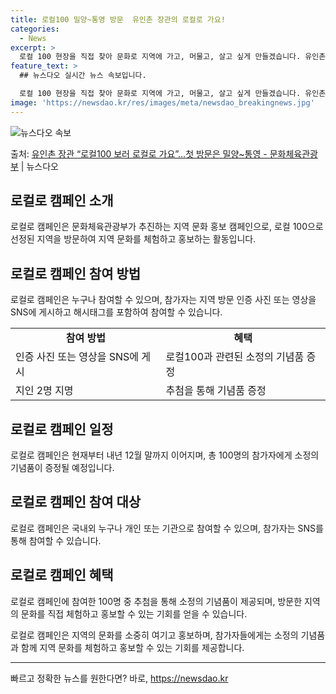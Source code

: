 ```yaml
---
title: 로컬100 밀양~통영 방문  유인촌 장관의 로컬로 가요!
categories:
  - News
excerpt: >
  로컬 100 현장을 직접 찾아 문화로 지역에 가고, 머물고, 살고 싶게 만들겠습니다. 유인촌 문화체육부장관이…
feature_text: >
  ## 뉴스다오 실시간 뉴스 속보입니다.

  로컬 100 현장을 직접 찾아 문화로 지역에 가고, 머물고, 살고 싶게 만들겠습니다. 유인촌 문화체육부장관이…
image: 'https://newsdao.kr/res/images/meta/newsdao_breakingnews.jpg'
---
```


![뉴스다오 속보](https://newsdao.kr/res/images/meta/newsdao_breakingnews.jpg)

<p>출처: <a href="https://newsdao.kr/2855" rel="dofollow">유인촌 장관 “로컬100 보러 로컬로 가요”…첫 방문은 밀양~통영 - 문화체육관광부</a> | 뉴스다오</p>

<h2 data-ke-size="size26">로컬로 캠페인 소개</h2>
<p data-ke-size="size16">로컬로 캠페인은 문화체육관광부가 추진하는 지역 문화 홍보 캠페인으로, 로컬 100으로 선정된 지역을 방문하여 지역 문화를 체험하고 홍보하는 활동입니다.</p>

<h2 data-ke-size="size24">로컬로 캠페인 참여 방법</h2>
<p data-ke-size="size16">로컬로 캠페인은 누구나 참여할 수 있으며, 참가자는 지역 방문 인증 사진 또는 영상을 SNS에 게시하고 해시태그를 포함하여 참여할 수 있습니다.</p>

<table>
  <tr>
    <td style="text-align: center; height: 17px;"><b>참여 방법</b></td>
    <td style="text-align: center; height: 17px;"><b>혜택</b></td>
  </tr>
  <tr>
    <td>인증 사진 또는 영상을 SNS에 게시</td>
    <td>로컬100과 관련된 소정의 기념품 증정</td>
  </tr>
  <tr>
    <td>지인 2명 지명</td>
    <td>추첨을 통해 기념품 증정</td>
  </tr>
</table>

<h2 data-ke-size="size24">로컬로 캠페인 일정</h2>
<p data-ke-size="size16">로컬로 캠페인은 현재부터 내년 12월 말까지 이어지며, 총 100명의 참가자에게 소정의 기념품이 증정될 예정입니다.</p>

<h2 data-ke-size="size24">로컬로 캠페인 참여 대상</h2>
<p data-ke-size="size16">로컬로 캠페인은 국내외 누구나 개인 또는 기관으로 참여할 수 있으며, 참가자는 SNS를 통해 참여할 수 있습니다.</p>

<h2 data-ke-size="size24">로컬로 캠페인 혜택</h2>
<p data-ke-size="size16">로컬로 캠페인에 참여한 100명 중 추첨을 통해 소정의 기념품이 제공되며, 방문한 지역의 문화를 직접 체험하고 홍보할 수 있는 기회를 얻을 수 있습니다.</p>

<p data-ke-size="size16">로컬로 캠페인은 지역의 문화를 소중히 여기고 홍보하며, 참가자들에게는 소정의 기념품과 함께 지역 문화를 체험하고 홍보할 수 있는 기회를 제공합니다.</p>

<hr> 

빠르고 정확한 뉴스를 원한다면? 바로, <a href="https://newsdao.kr" rel="dofollow">https://newsdao.kr</a>


    
